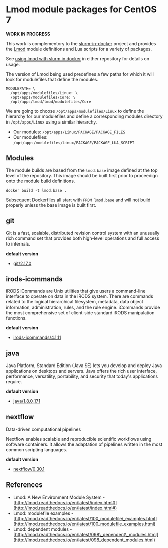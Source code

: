 # Lmod module packages for CentOS 7

**WORK IN PROGRESS**

This work is complementory to the [slurm-in-docker](https://github.com/scidas/slurm-in-docker) project and provides the [Lmod](https://lmod.readthedocs.io/en/latest/#) module definitions and Lua scripts for a variety of packages.

See [using lmod with slurm in docker](https://github.com/scidas/slurm-in-docker/blob/master/using-lmod-with-slurm-in-docker.md) in either repository for details on usage.

The version of Lmod being used predefines a few paths for which it will look for modulefiles that define the modules.

```
MODULEPATH= \
  /opt/apps/modulefiles/Linux: \
  /opt/apps/modulefiles/Core: \
  /opt/apps/lmod/lmod/modulefiles/Core
```

We are going to choose `/opt/apps/modulefiles/Linux` to define the hierarchy for our modulefiles and define a corresponding modules directory in `/opt/apps/Linux` using a similar hierarchy.

- Our modules: `/opt/apps/Linux/PACKAGE/PACKAGE_FILES`
- Our modulefiles: `/opt/apps/modulefiles/Linux/PACKAGE/PACKAGE_LUA_SCRIPT`

## Modules

The module builds are based from the `lmod.base` image defined at the top level of the repository. This image should be built first prior to proceedign onto the module build definitions.

```
docker build -t lmod.base .
```

Subsequent Dockerfiles all start with `FROM lmod.base` and will not build properly unless the base image is built first.

## git

Git is a fast, scalable, distributed revision control system with an unusually rich command set that provides both high-level operations and full access to internals.

**default version**

- [git/2.17.0](git)

## irods-icommands

iRODS iCommands are Unix utilities that give users a command-line interface to operate on data in the iRODS system. There are commands related to the logical hierarchical filesystem, metadata, data object information, administration, rules, and the rule engine. iCommands provide the most comprehensive set of client-side standard iRODS manipulation functions.

**default version**

- [irods-icommands/4.1.11](irods-icommands)

## java

Java Platform, Standard Edition (Java SE) lets you develop and deploy Java applications on desktops and servers. Java offers the rich user interface, performance, versatility, portability, and security that today's applications require.

**default version**

- [java/1.8.0_171](java)

## nextflow

Data-driven computational pipelines

Nextflow enables scalable and reproducible scientific workflows using software containers. It allows the adaptation of pipelines written in the most common scripting languages.

**default version**

- [nextflow/0.30.1](nextflow)


## References

- Lmod: A New Environment Module System - [http://lmod.readthedocs.io/en/latest/index.html#](http://lmod.readthedocs.io/en/latest/index.html#)
- Lmod: modulefile examples - [http://lmod.readthedocs.io/en/latest/100_modulefile\_examples.html](http://lmod.readthedocs.io/en/latest/100_modulefile_examples.html)
- Lmod: dependent modules - [http://lmod.readthedocs.io/en/latest/098\_dependent\_modules.html](http://lmod.readthedocs.io/en/latest/098_dependent_modules.html)
